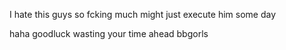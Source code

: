 I hate this guys so fcking much might just execute him some day

haha goodluck wasting your time ahead bbgorls

